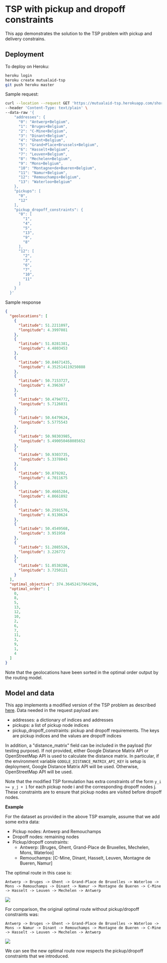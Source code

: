 # TSP with pickup and dropoff constraints

This app demonstrates the solution to the TSP problem with pickup and delivery constrains. 

## Deployment

To deploy on Heroku:

```bash
heroku login
heroku create mutualaid-tsp
git push heroku master
```

Sample request:
```bash
curl --location --request GET 'https://mutualaid-tsp.herokuapp.com/shortest-route' \
--header 'Content-Type: text/plain' \
--data-raw '{
    "addresses": {
      "0": "Antwerp+Belgium",
      "1": "Bruges+Belgium",
      "2": "C-Mine+Belgium",
      "3": "Dinant+Belgium",
      "4": "Ghent+Belgium",
      "5": "Grand+Place+Brussels+Belgium",
      "6": "Hasselt+Belgium",
      "7": "Leuven+Belgium",
      "8": "Mechelen+Belgium",
      "9": "Mons+Belgium",
      "10": "Montagne+de+Bueren+Belgium",
      "11": "Namur+Belgium",
      "12": "Remouchamps+Belgium",
      "13": "Waterloo+Belgium"
    },
    "pickups": [
      "0",
      "12"
    ],
    "pickup_dropoff_constraints": {
      "0": [
        "1",
        "4",
        "5",
        "13",
        "9",
        "8"
      ],
      "12": [
        "2",
        "3",
        "6",
        "7",
        "10",
        "11"
      ]
    }
  }'
```

Sample response
```JSON
{
  "geolocations": [
    {
      "latitude": 51.2211097,
      "longitude": 4.3997081
    },
    {
      "latitude": 51.0281381,
      "longitude": 4.4803453
    },
    {
      "latitude": 50.84671435,
      "longitude": 4.352514119250888
    },
    {
      "latitude": 50.7153727,
      "longitude": 4.396367
    },
    {
      "latitude": 50.4794772,
      "longitude": 5.7126031
    },
    {
      "latitude": 50.6479624,
      "longitude": 5.5775543
    },
    {
      "latitude": 50.98303985,
      "longitude": 5.490050468085652
    },
    {
      "latitude": 50.9303735,
      "longitude": 5.3378043
    },
    {
      "latitude": 50.879202,
      "longitude": 4.7011675
    },
    {
      "latitude": 50.4665284,
      "longitude": 4.8661892
    },
    {
      "latitude": 50.2591576,
      "longitude": 4.9130624
    },
    {
      "latitude": 50.4549568,
      "longitude": 3.951958
    },
    {
      "latitude": 51.2085526,
      "longitude": 3.226772
    },
    {
      "latitude": 51.0538286,
      "longitude": 3.7250121
    }
  ],
  "optimal_objective": 374.36452417964296,
  "optimal_order": [
    0,
    8,
    5,
    13,
    12,
    10,
    2,
    6,
    7,
    11,
    3,
    9,
    1,
    4
  ]
}
```

Note that the geolocations have been sorted in the optimal order output by the  routing model.

## Model and data

This app implements a modified version of the TSP problem as described [here](https://python-mip.readthedocs.io/en/latest/examples.html#the-traveling-salesman-problem).
Data needed in the request payload are:

- addresses: a dictionary of indices and addresses
- pickups: a list of pickup node indices
- pickup_dropoff_constraints: pickup and dropoff requirements. The keys are pickup indices and the values are dropoff indices

In addition, a "distance_matrix" field can be included in the payload (for testing purpose). If not provided, either Google Distance Matrix API or OpenStreetMap API is used to calculate the distance matrix. In particular, if the environment variable `GOOGLE_DISTANCE_MATRIX_API_KEY` is setup is deployment, Google Distance Matrix API will be used. Otherwise, OpenStreetMap API will be used.

Note that the modified TSP formulation has extra constraints of the form `y_i >= y_j + 1` for each pickup node i and the corresponding dropoff nodes j. These constraints are to ensure that pickup nodes are visited before dropoff nodes.

__Example__

For the dataset as provided in the above TSP example, assume that we add some extra data:

- Pickup nodes: Antwerp and Remouchamps
- Dropoff nodes: remaining nodes
- Pickup/dropoff constraints:
    - Antwerp: [Bruges, Ghent, Grand-Place de Bruxelles, Mechelen, Mons, Waterloo]
    - Remouchamps: [C-Mine, Dinant, Hasselt, Leuven, Montagne de Bueren, Namur]

The optimal route in this case is:

```
Antwerp -> Bruges -> Ghent -> Grand-Place de Bruxelles -> Waterloo -> Mons -> Remouchamps -> Dinant -> Namur -> Montagne de Bueren -> C-Mine -> Hasselt -> Leuven -> Mechelen -> Antwerp
```

![](./images/sample_opt_sol.png?raw=true)

For comparison, the original optimal route without pickup/dropoff constraints was:

```
Antwerp -> Bruges -> Ghent -> Grand-Place de Bruxelles -> Waterloo -> Mons -> Namur -> Dinant -> Remouchamps -> Montagne de Bueren -> C-Mine -> Hasselt -> Leuven -> Mechelen -> Antwerp
```

![](./images/original_opt_sol.png?raw=true)

We can see the new optimal route now respects the pickup/dropoff constraints that we introduced.



